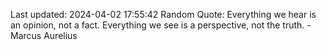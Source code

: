Last updated: 2024-04-02 17:55:42
Random Quote: Everything we hear is an opinion, not a fact. Everything we see is a perspective, not the truth. - Marcus Aurelius